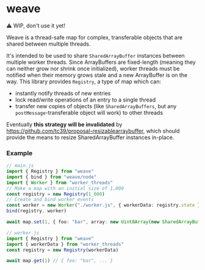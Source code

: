 # weave

⚠️ WIP, don't use it yet!

Weave is a thread-safe map for complex, transferable objects that are shared between multiple threads.

It's intended to be used to share `SharedArrayBuffer` instances between multiple worker threads. Since ArrayBuffers are fixed-length (meaning they can neither grow nor shrink once initialized), worker threads must be notified when their memory grows stale and a new ArrayBuffer is on the way. This library provides `Registry`, a type of map which can:
- instantly notify threads of new entries
- lock read/write operations of an entry to a single thread
- transfer new copies of objects (like `SharedArrayBuffers`, but any `postMessage`-transferable object will work) to other threads

Eventually **this strategy will be invalidated** by https://github.com/tc39/proposal-resizablearraybuffer, which should provide the means to resize SharedArrayBuffer instances in-place.

### Example

```ts
// main.js
import { Registry } from "weave"
import { bind } from "weave/node"
import { Worker } from "worker_threads"
// Make a map with an initial size of 1,000
const registry = new Registry(1_000)
// Create and bind worker events
const worker = new Worker("./worker.js", { workerData: registry.state })
bind(registry, worker)

await map.set(1, { foo: "bar", array: new Uint8Array(new SharedArrayBuffer(4)) })

// worker.js
import { Registry } from "weave"
import { workerData } from "worker_threads"
const registry = new Registry(workerData)

await map.get(1) // { foo: "bar", ... }
```
